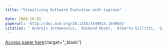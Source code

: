 ```yaml
---
title: "Visualizing Software Evolution with Lagrein"

date: 2008-10-01
paperurl: 'http://doi.acm.org/10.1145/1449814.1449843'
citation: ' Andrejs Jermakovics,  Raimund Moser,  Alberto Sillitti,  Giancarlo Succi, &quot;Visualizing Software Evolution with Lagrein.&quot;, 2008.'
---
```

[Access paper here](http://doi.acm.org/10.1145/1449814.1449843){:target="_blank"}
